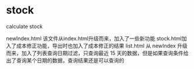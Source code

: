 # stock
calculate stock 

newIndex.html 该文件从index.html升级而来，加入了一些新功能
stock.html加入了成本修正功能，导出时也加入了成本修正的结果
list.html 从 newIndex 升级而来，加入了列表查询日期过滤，只查询最近 15 天的数据，但是如果查询条件给出了查询某个日期的数据，查询结果还是可以查询的

